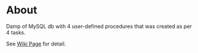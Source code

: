 # About
Damp of MySQL db with 4 user-defined procedures that was created as per 4 tasks.

See <a href="https://github.com/ikonovi/mssqldb_union_reporting/wiki">Wiki Page</a> for detail.
